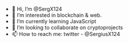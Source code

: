 - 👋 Hi, I’m @SergX124
- 👀 I’m interested in blockchain & web. 
- 🌱 I’m currently learning JavaScript
- 💞️ I’m looking to collaborate on cryptoprojects
- 📫 How to reach me: twitter - @SergiusX124

<!---
SergX124/SergX124 is a ✨ special ✨ repository because its `README.md` (this file) appears on your GitHub profile.
You can click the Preview link to take a look at your changes.
--->
